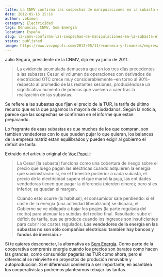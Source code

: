 ```yaml
---
title: La CNMV confirma las sospechas de manipulaciones en la subasta eléctrica
date: 2012-05-15 15:16
author: vokimon
category: Electricidad
tags: Denuncia, CNMV, Som Energia
location: España
slug: la-cnmv-confirma-las-sospechas-de-manipulaciones-en-la-subasta-electrica
status: published
image: https://www.vozpopuli.com/2012/05/11/economia-y-finanzas/empresas/Oficinas-CNMV_477562273_2958907_1020x574.jpg
---
```


Julio Segura, presidente de la CNMV, dijo en ya junio de 2011:

<!-- PELICAN_BEGIN_SUMMARY -->
> La evidencia acumulada demuestra que en los tres días precedentes a las subastas Cesur,
> el volumen de operaciones con derivados de electricidad OTC crece muy considerablemente –en torno al 90%-
> respecto al promedio de las restantes sesiones,
> produciéndose un significativo aumento de precios que vuelven a caer tras la realización de las subastas.
<!-- PELICAN_END_SUMMARY -->

Se refiere a las subastas que fijan el precio de la TUR, la tarifa de último recurso que es la que pagamos la mayoría de ciudadanos.
Según la noticia, parece que las sospechas se confirman en el informe que estan preparando.

Lo fragrante de esas subastas es que muchos de los que compran, son tambien vendedores con lo que pueden pujar lo que quieran, los balances de la empresa matriz estan equilibrados y pueden exigir al gobierno el déficit de tarifa.

Extraido del artículo original de [Vox Populi](http://vozpopuli.com/empresas/3115-la-cnmv-confirma-las-sospechas-de-manipulaciones-en-la-subasta-electrica):

> La Cesur \[la subasta\] funciona como una cobertura de riesgo sobre el precio que luego pagan las eléctricas cuando adquieren la energía que suministrarán:
> si, en el trimestre posterior a cada subasta, el precio de la electricidad supera el que marcó la puja, las entidades vendedoras tienen que pagar la diferencia (pierden dinero);
> pero si es inferior, se quedan el margen.
> 
> Cuando esto ocurre (lo habitual), el consumidor sale perdiendo: si el coste de la energía (una actividad liberalizada) se dispara,
> el Gobierno se ve obligado a bajar los peajes (la parte regulada del recibo) para atenuar las subidas del recibo final.
> Resultado: sube el déficit de tarifa, que se produce cuando los ingresos son insuficientes para cubrir los costes regulados.
> **Los vendedores de la energía en las subastas no son sólo compañías eléctricas: también hay bancos y fondos de inversión**.»

Si te quieres desconectar, la alternativa es [Som Energia](http://desconexionibex35.org/blog/electricas-som-energia/). Como parte de la cooperativa comprarás energia cuando los precios son baratos como hacen las grandes, como consumidor pagarás las TUR como ahora, pero el diferencial se reinvierte en proyectos de produción renovable y autoproducción. Si el diferencial comienza a ser importante, en asamblea los cooperativistas podremos plantearnos rebajar las tarifas.
